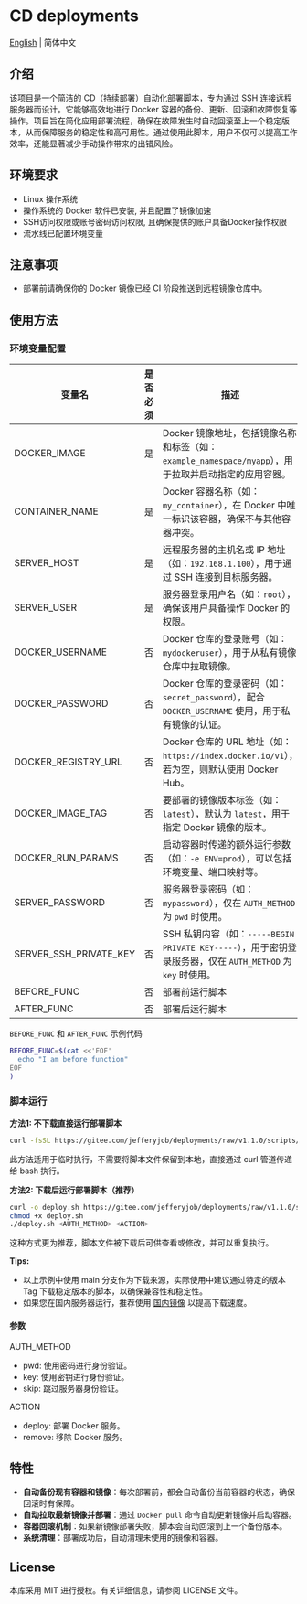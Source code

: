 # CD deployments

[English](README.md) | 简体中文

## 介绍
该项目是一个简洁的 CD（持续部署）自动化部署脚本，专为通过 SSH 连接远程服务器而设计。它能够高效地进行 Docker 容器的备份、更新、回滚和故障恢复等操作。项目旨在简化应用部署流程，确保在故障发生时自动回滚至上一个稳定版本，从而保障服务的稳定性和高可用性。通过使用此脚本，用户不仅可以提高工作效率，还能显著减少手动操作带来的出错风险。

## 环境要求
- Linux 操作系统
- 操作系统的 Docker 软件已安装, 并且配置了镜像加速
- SSH访问权限或账号密码访问权限, 且确保提供的账户具备Docker操作权限
- 流水线已配置环境变量

## 注意事项
- 部署前请确保你的 Docker 镜像已经 CI 阶段推送到远程镜像仓库中。

## 使用方法

### 环境变量配置
| 变量名                    | 是否必须 | 描述                                             |
|------------------------|-----|------------------------------------------------|
| DOCKER_IMAGE           | 是   | Docker 镜像地址，包括镜像名称和标签（如：`example_namespace/myapp`），用于拉取并启动指定的应用容器。 |
| CONTAINER_NAME         | 是   | Docker 容器名称（如：`my_container`），在 Docker 中唯一标识该容器，确保不与其他容器冲突。 |
| SERVER_HOST            | 是   | 远程服务器的主机名或 IP 地址（如：`192.168.1.100`），用于通过 SSH 连接到目标服务器。 |
| SERVER_USER            | 是   | 服务器登录用户名（如：`root`），确保该用户具备操作 Docker 的权限。       |
| DOCKER_USERNAME        | 否   | Docker 仓库的登录账号（如：`mydockeruser`），用于从私有镜像仓库中拉取镜像。 |
| DOCKER_PASSWORD        | 否   | Docker 仓库的登录密码（如：`secret_password`），配合 `DOCKER_USERNAME` 使用，用于私有镜像的认证。 |
| DOCKER_REGISTRY_URL    | 否   | Docker 仓库的 URL 地址（如：`https://index.docker.io/v1`）， 若为空，则默认使用 Docker Hub。 |
| DOCKER_IMAGE_TAG       | 否   | 要部署的镜像版本标签（如：`latest`），默认为 `latest`，用于指定 Docker 镜像的版本。 |
| DOCKER_RUN_PARAMS      | 否   | 启动容器时传递的额外运行参数（如：`-e ENV=prod`），可以包括环境变量、端口映射等。 |
| SERVER_PASSWORD        | 否   | 服务器登录密码（如：`mypassword`），仅在 `AUTH_METHOD` 为 `pwd` 时使用。 |
| SERVER_SSH_PRIVATE_KEY | 否   | SSH 私钥内容（如：`-----BEGIN PRIVATE KEY-----`），用于密钥登录服务器，仅在 `AUTH_METHOD` 为 `key` 时使用。 |
| BEFORE_FUNC | 否   | 部署前运行脚本                                        |
| AFTER_FUNC | 否   | 部署后运行脚本                                        |

`BEFORE_FUNC` 和 `AFTER_FUNC` 示例代码

```bash
BEFORE_FUNC=$(cat <<'EOF'
  echo "I am before function"
EOF
)
```

### 脚本运行
**方法1: 不下载直接运行部署脚本**
```bash
curl -fsSL https://gitee.com/jefferyjob/deployments/raw/v1.1.0/scripts/deploy.docker.sh | bash -s -- <AUTH_METHOD> <ACTION>
```
此方法适用于临时执行，不需要将脚本文件保留到本地，直接通过 curl 管道传递给 bash 执行。


**方法2:  下载后运行部署脚本（推荐）**
```bash
curl -o deploy.sh https://gitee.com/jefferyjob/deployments/raw/v1.1.0/scripts/deploy.docker.sh
chmod +x deploy.sh
./deploy.sh <AUTH_METHOD> <ACTION>
```
这种方式更为推荐，脚本文件被下载后可供查看或修改，并可以重复执行。


**Tips:** 
- 以上示例中使用 main 分支作为下载来源，实际使用中建议通过特定的版本 Tag 下载稳定版本的脚本，以确保兼容性和稳定性。
- 如果您在国内服务器运行，推荐使用 [国内镜像](https://gitee.com/jefferyjob/deployments) 以提高下载速度。


#### 参数
AUTH_METHOD
- pwd: 使用密码进行身份验证。
- key: 使用密钥进行身份验证。
- skip: 跳过服务器身份验证。

ACTION
- deploy: 部署 Docker 服务。
- remove: 移除 Docker 服务。

## 特性
- **自动备份现有容器和镜像**：每次部署前，都会自动备份当前容器的状态，确保回滚时有保障。
- **自动拉取最新镜像并部署**：通过 `Docker pull` 命令自动更新镜像并启动容器。
- **容器回滚机制**：如果新镜像部署失败，脚本会自动回滚到上一个备份版本。
- **系统清理**：部署成功后，自动清理未使用的镜像和容器。

## License
本库采用 MIT 进行授权。有关详细信息，请参阅 LICENSE 文件。
